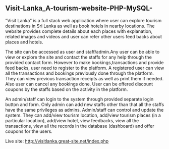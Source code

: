 ## Visit-Lanka_A-tourism-website-PHP-MySQL-

”Visit Lanka” is a full stack web application where user can explore tourism destinations in Sri Lanka as well as book hotels in nearby locations. The website provides complete details about each places with explanation, related images and videos and user
can refer other users feed backs about places and hotels.


The site can be accessed as user and staff/admin.Any user can be able to view or explore the site and contact the staffs for any help
through the provided contact form. However to make bookings,transactions and provide
feed backs, user need to register to the platform. A registered user can view all the
transactions and bookings previously done through the platform. They can view previous
transaction receipts as well as print them if needed. Also user can cancel any bookings
done. User can be offered discount coupons by the staffs based on the activity in the
platform.


An admin/staff can login to the system through provided separate login button and
form. Only admin can add new staffs other than that all the staffs have the same privileges as admins. Admin/staff can control and update the system. They can add/view tourism location, add/view tourism places (in a particular location), add/view hotel, view feedbacks, view all the transactions, view all the records in the database (dashboard) and offer coupons for the users.

Live site: http://visitlanka.great-site.net/index.php
